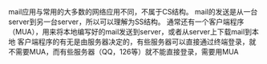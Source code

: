 mail应用与常用的大多数的网络应用不同，不属于CS结构。
mail的发送是从一台server到另一台server，所以可以理解为SS结构。
通常还有一个客户端程序（MUA），用来将本地编写好的mail发送到server，或者从server上下载mail到本地
客户端程序的有无是由服务器决定的，有些服务器可以直接通过终端登录，就不需要MUA，而有些服务器（QQ，126等）就不能直接登录，需要用MUA